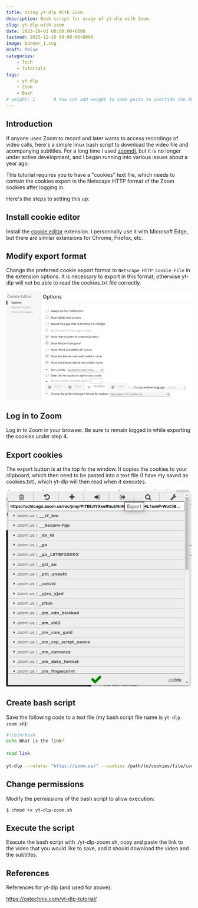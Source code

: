 ```yaml
---
title: Using yt-dlp With Zoom
description: Bash script for usage of yt-dlp with Zoom.
slug: yt-dlp-with-zoom
date: 2023-10-01 00:00:00+0000
lastmod: 2023-12-10 00:00:00+0000
image: banner_1.svg
draft: false
categories:
    - Tech
    - Tutorials
tags:
    - yt-dlp
    - Zoom
    - Bash
# weight: 1       # You can add weight to some posts to override the default sorting (date descending)
---
```


## Introduction

If anyone uses Zoom to record and later wants to access recordings of video calls, here's a simple linux bash script to download the video file and acompanying subtitles. For a long time I used [zoomdl](https://github.com/Battleman/zoomdl), but it is no longer under active development, and I began running into various issues about a year ago.

This tutorial requires you to have a "cookies" text file, which needs to contain the cookies export in the Netscape HTTP format of the Zoom cookies after logging in.

Here's the steps to setting this up:

## Install cookie editor

Install the [cookie editor](https://microsoftedge.microsoft.com/addons/detail/cookie-editor/ajfboaconbpkglpfanbmlfgojgndmhmc) extension. I personnally use it with Microsoft Edge, but there are similar extensions for Chrome, Firefox, etc.

## Modify export format

Change the preferred cookie export format to `Netscape HTTP Cookie File` in the extension options. It is necessary to export in this format, otherwise yt-dlp will not be able to read the cookies.txt file correctly.

![Modify preferred export format](Modify_preferred_export_format.png)

## Log in to Zoom

Log in to Zoom in your browser. Be sure to remain logged in while exporting the cookies under step 4.

## Export cookies

The export button is at the top fo the window. It copies the cookies to your clipboard, which then need to be pasted into a text file (I have my saved as cookies.txt), which yt-dlp will then read when it executes.

![Export cookies](Export_cookies.png)

## Create bash script

Save the following code to a text file (my bash script file name is `yt-dlp-zoom.sh`):

```bash
#!/bin/bash
echo What is the link?

read link

yt-dlp --referer "https://zoom.us/" --cookies /path/to/cookies/file/cookies.txt -o "%(title)s-%(id)s.%(ext)s" --write-subs $link
```

## Change permissions

Modify the permissions of the bash script to allow execution:

    $ chmod +x yt-dlp-zoom.sh

## Execute the script

Execute the bash script with ./yt-dlp-zoom.sh, copy and paste the link to the video that you would like to save, and it should download the video and the subtitles.

## References

References for yt-dlp (and used for above):

https://ostechnix.com/yt-dlp-tutorial/